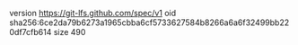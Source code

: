 version https://git-lfs.github.com/spec/v1
oid sha256:6ce2da79b6273a1965cbba6cf5733627584b8266a6a6f32499bb220df7cfb614
size 490
